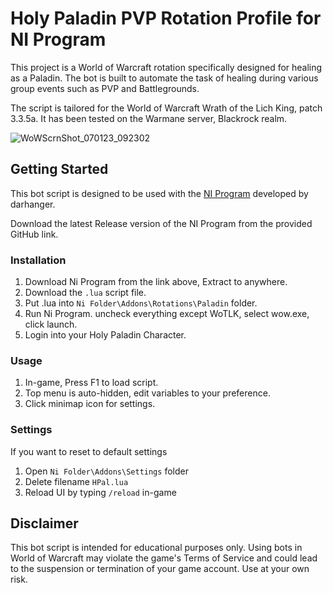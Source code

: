 # Holy Paladin PVP Rotation Profile for NI Program

This project is a World of Warcraft rotation specifically designed for healing as a Paladin. The bot is built to automate the task of healing during various group events such as PVP and Battlegrounds. 

The script is tailored for the World of Warcraft Wrath of the Lich King, patch 3.3.5a. It has been tested on the Warmane server, Blackrock realm.

![WoWScrnShot_070123_092302](https://github.com/nelbin4/ni-holypala/assets/20941975/c93aff3c-a2f8-42c2-b8af-2edd50a9159b)


## Getting Started

This bot script is designed to be used with the [NI Program](https://github.com/darhanger/ni) developed by darhanger. 

Download the latest Release version of the NI Program from the provided GitHub link.

### Installation

1. Download Ni Program from the link above, Extract to anywhere.
2. Download the `.lua` script file.
3. Put .lua into `Ni Folder\Addons\Rotations\Paladin` folder.
4. Run Ni Program. uncheck everything except WoTLK, select wow.exe, click launch.
5. Login into your Holy Paladin Character.

### Usage

1.  In-game, Press F1 to load script.
2.  Top menu is auto-hidden, edit variables to your preference.
3.  Click minimap icon for settings.

### Settings

If you want to reset to default settings
1. Open `Ni Folder\Addons\Settings` folder
2. Delete filename `HPal.lua`
3. Reload UI by typing `/reload` in-game

## Disclaimer

This bot script is intended for educational purposes only. Using bots in World of Warcraft may violate the game's Terms of Service and could lead to the suspension or termination of your game account. Use at your own risk.
